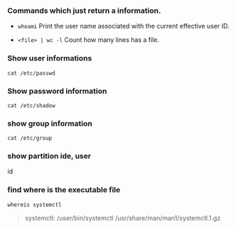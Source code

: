 ### Commands which just return a information.

- `whoami`
Print the user name associated with the current effective user ID.

- `<file> | wc -l`
Count how many lines has a file.


### Show user informations
`cat /etc/passwd`


### Show password information
`cat /etc/shadow`

### show group information
`cat /etc/group`

### show partition ide, user
id

### find where is the executable file
`whereis systemctl`
> systemctl: /user/bin/systemctl /usr/share/man/man1/systemctl.1.gz


